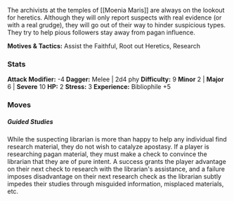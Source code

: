 The archivists at the temples of [[Moenia Maris]] are always on the lookout for heretics. Although they will only report suspects with real evidence (or with a real grudge), they will go out of their way to hinder suspicious types. They try to help pious followers stay away from pagan influence.

**Motives & Tactics:** Assist the Faithful, Root out Heretics, Research
### Stats
**Attack Modifier:** -4
**Dagger:** Melee | 2d4 phy
**Difficulty:** 9
**Minor** 2 | **Major** 6 | **Severe** 10
**HP:** 2
**Stress:** 3
**Experience:**
Bibliophile +5
### Moves
##### Guided Studies
While the suspecting librarian is more than happy to help any individual find research material, they do not wish to catalyze apostasy. If a player is researching pagan material, they must make a check to convince the librarian that they are of pure intent. A success grants the player advantage on their next check to research with the librarian's assistance, and a failure imposes disadvantage on their next research check as the librarian subtly impedes their studies through misguided information, misplaced materials, etc.